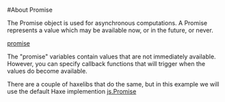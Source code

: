 #About Promise

The Promise object is used for asynchronous computations. A Promise represents a value which may be available now, or in the future, or never.

[promise](https://en.wikipedia.org/wiki/Futures_and_promises)

The "promise" variables contain values that are not immediately available. However, you can specify callback functions that will trigger when the values do become available.

There are a couple of haxelibs that do the same, but in this example we will use the default Haxe implemention [js.Promise](http://api.haxe.org/js/Promise.html)

